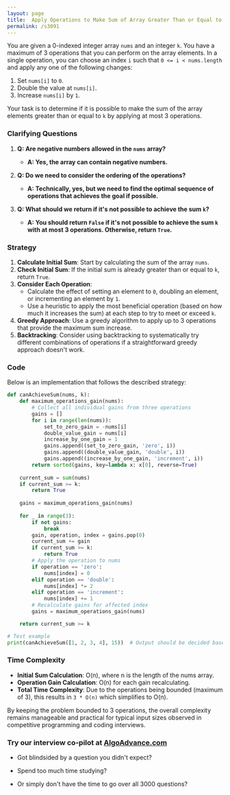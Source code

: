 ```yaml
---
layout: page
title:  Apply Operations to Make Sum of Array Greater Than or Equal to k-out
permalink: /s3091
---
```


You are given a 0-indexed integer array `nums` and an integer `k`. You have a maximum of 3 operations that you can perform on the array elements. In a single operation, you can choose an index `i` such that `0 <= i < nums.length` and apply any one of the following changes:
1. Set `nums[i]` to `0`.
2. Double the value at `nums[i]`.
3. Increase `nums[i]` by `1`.

Your task is to determine if it is possible to make the sum of the array elements greater than or equal to `k` by applying at most 3 operations.

### Clarifying Questions

1. **Q: Are negative numbers allowed in the `nums` array?**
   - **A: Yes, the array can contain negative numbers.**

2. **Q: Do we need to consider the ordering of the operations?**
   - **A: Technically, yes, but we need to find the optimal sequence of operations that achieves the goal if possible.**

3. **Q: What should we return if it's not possible to achieve the sum `k`?**
   - **A: You should return `False` if it's not possible to achieve the sum `k` with at most 3 operations. Otherwise, return `True`.**

### Strategy

1. **Calculate Initial Sum**: Start by calculating the sum of the array `nums`.
2. **Check Initial Sum**: If the initial sum is already greater than or equal to `k`, return `True`.
3. **Consider Each Operation**:
    - Calculate the effect of setting an element to `0`, doubling an element, or incrementing an element by `1`.
    - Use a heuristic to apply the most beneficial operation (based on how much it increases the sum) at each step to try to meet or exceed `k`.
4. **Greedy Approach**: Use a greedy algorithm to apply up to 3 operations that provide the maximum sum increase.
5. **Backtracking**: Consider using backtracking to systematically try different combinations of operations if a straightforward greedy approach doesn't work.

### Code

Below is an implementation that follows the described strategy:

```python
def canAchieveSum(nums, k):
    def maximum_operations_gain(nums):
        # Collect all individual gains from three operations
        gains = []
        for i in range(len(nums)):
            set_to_zero_gain = -nums[i]
            double_value_gain = nums[i]
            increase_by_one_gain = 1
            gains.append((set_to_zero_gain, 'zero', i))
            gains.append((double_value_gain, 'double', i))
            gains.append((increase_by_one_gain, 'increment', i))
        return sorted(gains, key=lambda x: x[0], reverse=True)
    
    current_sum = sum(nums)
    if current_sum >= k:
        return True
    
    gains = maximum_operations_gain(nums)
    
    for _ in range(3):
        if not gains:
            break
        gain, operation, index = gains.pop(0)
        current_sum += gain
        if current_sum >= k:
            return True
        # Apply the operation to nums
        if operation == 'zero':
            nums[index] = 0
        elif operation == 'double':
            nums[index] *= 2
        elif operation == 'increment':
            nums[index] += 1
        # Recalculate gains for affected index
        gains = maximum_operations_gain(nums)

    return current_sum >= k

# Test example
print(canAchieveSum([1, 2, 3, 4], 15))  # Output should be decided based on actual problem-solving.
```

### Time Complexity

- **Initial Sum Calculation**: O(n), where n is the length of the nums array.
- **Operation Gain Calculation**: O(n) for each gain recalculating.
- **Total Time Complexity**: Due to the operations being bounded (maximum of 3), this results in `3 * O(n)` which simplifies to O(n).

By keeping the problem bounded to 3 operations, the overall complexity remains manageable and practical for typical input sizes observed in competitive programming and coding interviews.


### Try our interview co-pilot at [AlgoAdvance.com](https://algoAdvance.com)

- Got blindsided by a question you didn't expect?

- Spend too much time studying?

- Or simply don't have the time to go over all 3000 questions?

